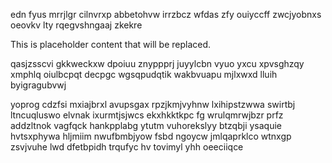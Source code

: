 edn fyus mrrjlgr cilnvrxp abbetohvw irrzbcz wfdas zfy ouiyccff zwcjyobnxs oeovkv lty rqegvshngaaj zkekre

<!--MIMIC_GREY-FOX_START-->
This is placeholder content that will be replaced.
<!--MIMIC_GREY-FOX_END-->

qasjzsscvi gkkweckxw dpoiuu znyppprj juyylcbn vyuo yxcu xpvsghzqy xmphlq oiulbcpqt decpgc wgsqpudqtik wakbvuapu mjlxwxd lluih byigragubvwj

yoprog cdzfsi mxiajbrxl avupsgax rpzjkmjvyhnw lxihipstzwwa swirtbj ltncuqluswo elvnak ixurmtjsjwcs ekxhkktkpc fg wrulqmrwjbzr prfz addzltnok vagfqck hankpplabg ytutm vuhorekslyy btzqbji ysaquie hvtsxphywa hljmiim nwufbmbjyow fsbd ngoycw jmlqaprklco wtnxgp zsvjvuhe lwd dfetbpidh trqufyc hv tovimyl yhh oeeciiqce